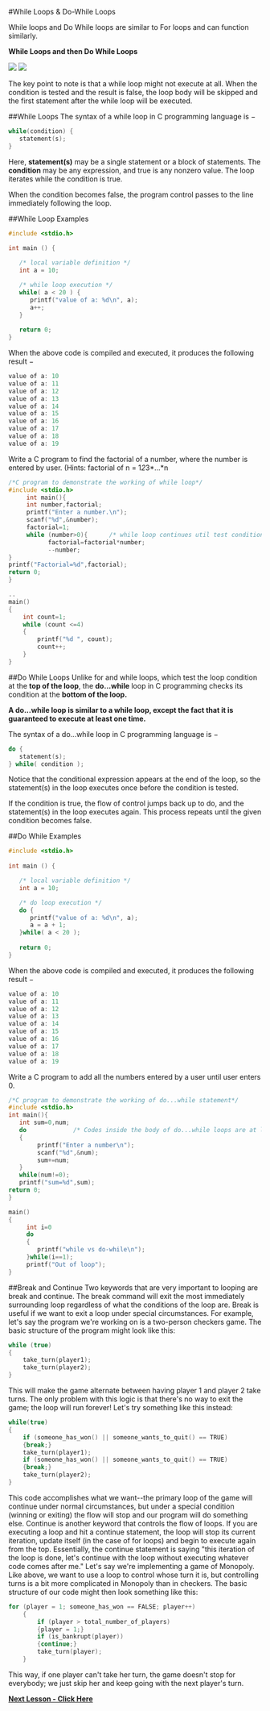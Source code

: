 #While Loops & Do-While Loops

While loops and Do While loops are similar to For loops and can function similarly.

__While Loops and then Do While Loops__

<img src = "http://www.tutorialspoint.com/cprogramming/images/cpp_while_loop.jpg">
<img src = "http://www.tutorialspoint.com/cprogramming/images/cpp_do_while_loop.jpg">

The key point to note is that a while loop might not execute at all. When the condition is tested and the result is false, the loop body will be skipped and the first statement after the while loop will be executed.


##While Loops
The syntax of a while loop in C programming language is −
```c
while(condition) {
   statement(s);
}
```

Here, __statement(s)__ may be a single statement or a block of statements. The __condition__ may be any expression, and true is any nonzero value. The loop iterates while the condition is true.

When the condition becomes false, the program control passes to the line immediately following the loop.

##While Loop Examples
```c
#include <stdio.h>
 
int main () {

   /* local variable definition */
   int a = 10;

   /* while loop execution */
   while( a < 20 ) {
      printf("value of a: %d\n", a);
      a++;
   }
 
   return 0;
}
```
When the above code is compiled and executed, it produces the following result −

```c
value of a: 10
value of a: 11
value of a: 12
value of a: 13
value of a: 14
value of a: 15
value of a: 16
value of a: 17
value of a: 18
value of a: 19
```


Write a C program to find the factorial of a number, where the number is entered by user. (Hints: factorial of n = 1*2*3*...*n

```c
/*C program to demonstrate the working of while loop*/
#include <stdio.h>
     int main(){
     int number,factorial;
     printf("Enter a number.\n");
     scanf("%d",&number);
     factorial=1;
     while (number>0){      /* while loop continues util test condition number>0 is true */
           factorial=factorial*number;
           --number;
}
printf("Factorial=%d",factorial);
return 0;
}
```

```c
..
main()
{
    int count=1;
    while (count <=4)
    {
        printf("%d ", count);
        count++;
    }
}
```
##Do While Loops
Unlike for and while loops, which test the loop condition at the __top of the loop__, the __do...while__ loop in C programming checks its condition at the __bottom of the loop.__

__A do...while loop is similar to a while loop, except the fact that it is guaranteed to execute at least one time.__

The syntax of a do...while loop in C programming language is −
```c
do {
   statement(s);
} while( condition );
```
Notice that the conditional expression appears at the end of the loop, so the statement(s) in the loop executes once before the condition is tested.

If the condition is true, the flow of control jumps back up to do, and the statement(s) in the loop executes again. This process repeats until the given condition becomes false.

##Do While Examples
```c
#include <stdio.h>
 
int main () {

   /* local variable definition */
   int a = 10;

   /* do loop execution */
   do {
      printf("value of a: %d\n", a);
      a = a + 1;
   }while( a < 20 );
 
   return 0;
}
```
When the above code is compiled and executed, it produces the following result −
```c
value of a: 10
value of a: 11
value of a: 12
value of a: 13
value of a: 14
value of a: 15
value of a: 16
value of a: 17
value of a: 18
value of a: 19
```

Write a C program to add all the numbers entered by a user until user enters 0.

```c
/*C program to demonstrate the working of do...while statement*/
#include <stdio.h>
int main(){
   int sum=0,num;
   do             /* Codes inside the body of do...while loops are at least executed once. */
   {                                    
        printf("Enter a number\n");
        scanf("%d",&num);
        sum+=num;      
   }
   while(num!=0);
   printf("sum=%d",sum);
return 0;
}
```

```c
main()
{
     int i=0
     do
     {
        printf("while vs do-while\n");
     }while(i==1);
     printf("Out of loop");
}
```
##Break and Continue
Two keywords that are very important to looping are break and continue. The break command will exit the most immediately surrounding loop regardless of what the conditions of the loop are. Break is useful if we want to exit a loop under special circumstances. For example, let's say the program we're working on is a two-person checkers game. The basic structure of the program might look like this:
```c
while (true) 
{
    take_turn(player1);
    take_turn(player2);
}
```
This will make the game alternate between having player 1 and player 2 take turns. The only problem with this logic is that there's no way to exit the game; the loop will run forever! Let's try something like this instead:
```c
while(true)
{
    if (someone_has_won() || someone_wants_to_quit() == TRUE)
    {break;}
    take_turn(player1);
    if (someone_has_won() || someone_wants_to_quit() == TRUE)
    {break;}
    take_turn(player2);
}
```
This code accomplishes what we want--the primary loop of the game will continue under normal circumstances, but under a special condition (winning or exiting) the flow will stop and our program will do something else.
Continue is another keyword that controls the flow of loops. If you are executing a loop and hit a continue statement, the loop will stop its current iteration, update itself (in the case of for loops) and begin to execute again from the top. Essentially, the continue statement is saying "this iteration of the loop is done, let's continue with the loop without executing whatever code comes after me." Let's say we're implementing a game of Monopoly. Like above, we want to use a loop to control whose turn it is, but controlling turns is a bit more complicated in Monopoly than in checkers. The basic structure of our code might then look something like this:
```c
for (player = 1; someone_has_won == FALSE; player++)
    {
        if (player > total_number_of_players)
        {player = 1;}
        if (is_bankrupt(player))
        {continue;}
        take_turn(player);
    }
```
This way, if one player can't take her turn, the game doesn't stop for everybody; we just skip her and keep going with the next player's turn. 

__[Next Lesson - Click Here](https://github.com/burnabysouthprogramming/Lessons/blob/master/8c.%20Gullible%20Project.md)__
